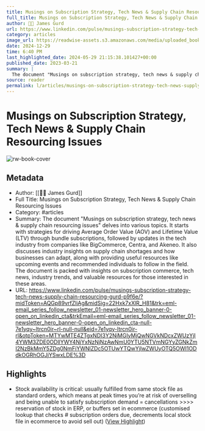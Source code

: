 ```yaml
---
title: Musings on Subscription Strategy, Tech News & Supply Chain Resourcing Issues
full_title: Musings on Subscription Strategy, Tech News & Supply Chain Resourcing Issues
author: 🧔🏻 James Gurd
url: https://www.linkedin.com/pulse/musings-subscription-strategy-tech-news-supply-chain-resourcing-gurd-p9f6e/?midToken=AQGp89vrfZliAg&midSig=22Hxk7xXlR_H81&trk=eml-email_series_follow_newsletter_01-newsletter_hero_banner-0-open_on_linkedin_cta&trkEmail=eml-email_series_follow_newsletter_01-newsletter_hero_banner-0-open_on_linkedin_cta-null-7e1yqy~ltrcn0ir~rl-null-null&eid=7e1yqy-ltrcn0ir-rl&otpToken=MTYwMTE4ZTgxNDI3Y2NjMGIyMjQwNGVkNDcxZWUzYjI4YWM3ZDE0ODllYWY4NjYxNzNjNzAwNmU0YTU5NTVmNGYyZGNkZmI2NzBkMmY5ZDg0NmFiYWNlZDc5OTUwYTQwYjIwZWUyOTQ5OWI1ODdkOGRhOGJjYSwxLDE%3D
category: articles
image_url: https://readwise-assets.s3.amazonaws.com/media/uploaded_book_covers/profile_276497/1710425225851
date: 2024-12-29
time: 6:40 PM
last_highlighted_date: 2024-05-29 21:15:38.101427+00:00
published_date: 2023-03-21
summary: |
  The document "Musings on subscription strategy, tech news & supply chain resourcing issues" delves into various topics. It starts with strategies for driving Average Order Value (AOV) and Lifetime Value (LTV) through bundle subscriptions, followed by updates in the tech industry from companies like BigCommerce, Centra, and Akeneo. It also discusses industry insights on supply chain shortages and how businesses can adapt, along with providing useful resources like upcoming events and recommended individuals to follow in the field. The document is packed with insights on subscription commerce, tech news, industry trends, and valuable resources for those interested in these areas.
source: reader
permalink: l/articles/musings-on-subscription-strategy-tech-news-supply-chain-resourcing-issues
---
```

# Musings on Subscription Strategy, Tech News & Supply Chain Resourcing Issues

![rw-book-cover](https://readwise-assets.s3.amazonaws.com/media/uploaded_book_covers/profile_276497/1710425225851)

## Metadata
- Author: [[🧔🏻 James Gurd]]
- Full Title: Musings on Subscription Strategy, Tech News & Supply Chain Resourcing Issues
- Category: #articles
- Summary: The document "Musings on subscription strategy, tech news & supply chain resourcing issues" delves into various topics. It starts with strategies for driving Average Order Value (AOV) and Lifetime Value (LTV) through bundle subscriptions, followed by updates in the tech industry from companies like BigCommerce, Centra, and Akeneo. It also discusses industry insights on supply chain shortages and how businesses can adapt, along with providing useful resources like upcoming events and recommended individuals to follow in the field. The document is packed with insights on subscription commerce, tech news, industry trends, and valuable resources for those interested in these areas.
- URL: https://www.linkedin.com/pulse/musings-subscription-strategy-tech-news-supply-chain-resourcing-gurd-p9f6e/?midToken=AQGp89vrfZliAg&midSig=22Hxk7xXlR_H81&trk=eml-email_series_follow_newsletter_01-newsletter_hero_banner-0-open_on_linkedin_cta&trkEmail=eml-email_series_follow_newsletter_01-newsletter_hero_banner-0-open_on_linkedin_cta-null-7e1yqy~ltrcn0ir~rl-null-null&eid=7e1yqy-ltrcn0ir-rl&otpToken=MTYwMTE4ZTgxNDI3Y2NjMGIyMjQwNGVkNDcxZWUzYjI4YWM3ZDE0ODllYWY4NjYxNzNjNzAwNmU0YTU5NTVmNGYyZGNkZmI2NzBkMmY5ZDg0NmFiYWNlZDc5OTUwYTQwYjIwZWUyOTQ5OWI1ODdkOGRhOGJjYSwxLDE%3D

## Highlights
- Stock availability is critical: usually fulfilled from same stock file as standard orders, which means at peak times you’re at risk of overselling and being unable to satisfy subscription demand = cancellations >>>> reservation of stock in ERP, or buffers set in ecommerce (customised lookup that checks # subscription orders due, decrements local stock file in ecommerce to avoid sell out) ([View Highlight](https://read.readwise.io/read/01hz1xv0gx1x46xkjy23s9bb6t))


